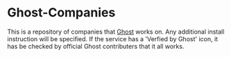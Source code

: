Ghost-Companies
===============

This is a repository of companies that [Ghost](http://ghost.org) works on. Any additional install instruction will be specified. If the service has a 'Verfied by Ghost' icon, it has be checked by official Ghost contributers that it all works.
